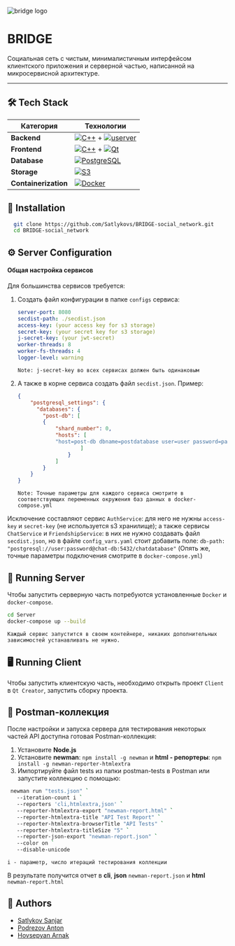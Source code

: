 ![bridge logo](https://github.com/user-attachments/assets/35c840df-183b-4eb0-b26b-8e4cca8ff8da)
# BRIDGE

Социальная сеть с чистым, минималистичным интерфейсом клиентского приложения и серверной частью, написанной на микросервисной архитектуре.

---


## 🛠️ Tech Stack

| Категория          | Технологии                                                                                     |
|--------------------|------------------------------------------------------------------------------------------------|
| **Backend**        | [![C++](https://img.shields.io/badge/C++-blue?logo=cplusplus)](https://isocpp.org/) + [![userver](https://img.shields.io/badge/userver-Framework-orange)](https://userver.tech/) |
| **Frontend**       | [![C++](https://img.shields.io/badge/C++-blue?logo=cplusplus)](https://isocpp.org/) + [![Qt](https://img.shields.io/badge/Qt-6.2+-green?logo=qt)](https://www.qt.io/) |
| **Database**       | [![PostgreSQL](https://img.shields.io/badge/PostgreSQL-15+-blue?logo=postgresql)](https://www.postgresql.org/) |
| **Storage**        | [![S3](https://img.shields.io/badge/Yandex_S3-Cloud-yellow?logo=amazon-s3)](https://cloud.yandex.ru/services/storage) |
| **Containerization** | [![Docker](https://img.shields.io/badge/Docker-20.10+-blue?logo=docker)](https://www.docker.com/) |

## 🔧 Installation

```bash
  git clone https://github.com/Satlykovs/BRIDGE-social_network.git
  cd BRIDGE-social_network
```

## ⚙️ Server Configuration

#### Общая настройка сервисов
Для большинства сервисов требуется:
1. Создать файл конфигурации в папке `configs` сервиса:
   ```yaml
   server-port: 8080
   secdist-path: ./secdist.json
   access-key: (your access key for s3 storage)
   secret-key: (your secret key for s3 storage)
   j-secret-key: (your jwt-secret)
   worker-threads: 8
   worker-fs-threads: 4
   logger-level: warning
   ```
	``Note: j-secret-key во всех сервисах должен быть одинаковым ``

2. А также в корне сервиса создать файл ``secdist.json``. Пример:
	```json
	{
		"postgresql_settings": {
		  "databases": {
			"post-db": [
			{
				"shard_number": 0,
				"hosts": [
				"host=post-db dbname=postdatabase user=user password=password port=5432"
						]
					}
				]
			}
		}
	}
	```
	``Note: Точные параметры для каждого сервиса смотрите в соответствующих переменных окружения баз данных в docker-compose.yml``
	
Исключение составляют сервис ``AuthService``: для него не нужны ``access-key`` и ``secret-key`` (не используется s3 хранилище); а также сервисы ``ChatService`` и ``FriendshipService``: в них не нужно создавать файл ``secdist.json``, но в файле ``config_vars.yaml`` стоит добавить поле:  ``db-path: "postgresql://user:password@chat-db:5432/chatdatabase"`` (Опять же, точные параметры подключения смотрите в ``docker-compose.yml``)



## 🚀 Running Server
Чтобы запустить серверную часть потребуются установленные ``Docker`` и ``docker-compose``. 
```bash
cd Server
docker-compose up --build
```

``
Каждый сервис запустится в своем контейнере, никаких дополнительных зависимостей устанавливать не нужно.
``

## 🖥️ Running Client
  Чтобы запустить клиентскую часть, необходимо открыть проект ``Client`` в ``Qt Creator``, запустить сборку проекта.


## 🧪 Postman-коллекция
После настройки и запуска сервера для тестирования некоторых частей API доступна готовая Postman-коллекция:
1. Установите **Node.js**
2. Установите **newman**: ```npm install -g newman``` и **html - репортеры**: ```npm install -g newman-reporter-htmlextra```
2. Импортируйте файл tests из папки postman-tests в Postman или запустите коллекцию с помощью:
```bash
 newman run "tests.json" `
   --iteration-count i `
   --reporters 'cli,htmlextra,json' `
   --reporter-htmlextra-export "newman-report.html" `
   --reporter-htmlextra-title "API Test Report" `
   --reporter-htmlextra-browserTitle "API Tests" `
   --reporter-htmlextra-titleSize "5" `
   --reporter-json-export "newman-report.json" `
   --color on `
   --disable-unicode
```
``i - параметр, число итераций тестирования коллекции``

В результате получится отчет в **cli**, **json** ``newman-report.json`` и **html** ``newman-report.html``


## 👥 Authors

- [Satlykov Sanjar](https://github.com/Satlykovs)
- [Podrezov Anton](https://github.com/ParovozikThomas)
- [Hovsepyan Arnak](https://github.com/Arnak101)

